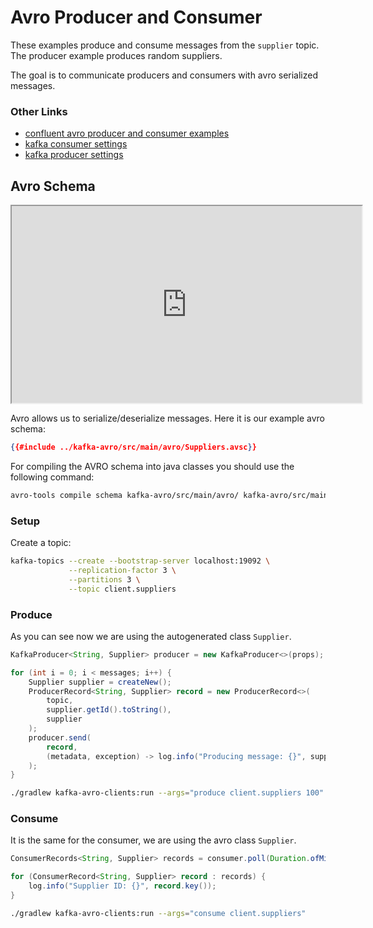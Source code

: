 # Avro Producer and Consumer

These examples produce and consume messages from the `supplier` topic. The producer example produces random suppliers.

The goal is to communicate producers and consumers with avro serialized messages.

### Other Links

- [confluent avro producer and consumer examples](https://docs.confluent.io/platform/current/schema-registry/fundamentals/serdes-develop/serdes-avro.html)
- [kafka consumer settings](https://docs.confluent.io/platform/current/installation/configuration/consumer-configs.html)
- [kafka producer settings](https://docs.confluent.io/platform/current/installation/configuration/producer-configs.html)

## Avro Schema

<iframe width="560" height="315" src="https://www.youtube.com/embed/SZX9DM_gyOE"></iframe>

Avro allows us to serialize/deserialize messages. Here it is our example
avro schema:

```json
{{#include ../kafka-avro/src/main/avro/Suppliers.avsc}}
```

For compiling the AVRO schema into java classes you should use the following command:

```bash
avro-tools compile schema kafka-avro/src/main/avro/ kafka-avro/src/main/java/
```

### Setup

Create a topic:

```bash
kafka-topics --create --bootstrap-server localhost:19092 \
             --replication-factor 3 \
             --partitions 3 \
             --topic client.suppliers
```

### Produce

As you can see now we are using the autogenerated class `Supplier`.

```java
KafkaProducer<String, Supplier> producer = new KafkaProducer<>(props);

for (int i = 0; i < messages; i++) {
    Supplier supplier = createNew();
    ProducerRecord<String, Supplier> record = new ProducerRecord<>(
        topic,
        supplier.getId().toString(),
        supplier
    );
    producer.send(
        record,
        (metadata, exception) -> log.info("Producing message: {}", supplier)
    );
}
```

```bash
./gradlew kafka-avro-clients:run --args="produce client.suppliers 100"
```

### Consume

It is the same for the consumer, we are using the avro class `Supplier`.

```java
ConsumerRecords<String, Supplier> records = consumer.poll(Duration.ofMillis(500));

for (ConsumerRecord<String, Supplier> record : records) {
    log.info("Supplier ID: {}", record.key());
}
```

```bash
./gradlew kafka-avro-clients:run --args="consume client.suppliers"
```
